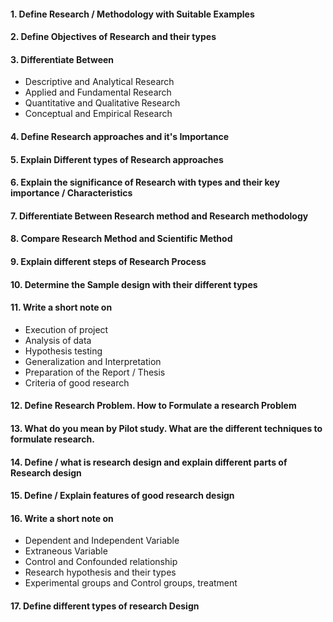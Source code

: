 
#### 1. Define Research / Methodology with Suitable Examples

#### 2. Define Objectives of Research and their types

#### 3. Differentiate Between
* Descriptive and Analytical Research
* Applied and Fundamental Research
* Quantitative and Qualitative Research
* Conceptual and Empirical Research
#### 4. Define Research approaches and it's Importance

#### 5. Explain Different types of Research approaches

#### 6. Explain the significance of Research with types and their key importance / Characteristics

#### 7. Differentiate Between Research method and Research methodology

#### 8. Compare Research Method and Scientific Method

#### 9. Explain different steps of Research Process

#### 10. Determine the Sample design with their different types

#### 11. Write a short note on
* Execution of project
* Analysis of data
* Hypothesis testing
* Generalization and Interpretation
* Preparation of the Report / Thesis
* Criteria of good research
#### 12. Define Research Problem. How to Formulate a research Problem

#### 13. What do you mean by Pilot study. What are the different techniques to formulate research.

#### 14. Define / what is research design and explain different parts of Research design

#### 15. Define / Explain features of good research design

#### 16. Write a short note on 
* Dependent and Independent Variable
* Extraneous Variable
* Control and Confounded relationship
* Research hypothesis and their types
* Experimental groups and Control groups, treatment

#### 17. Define different types of research Design



